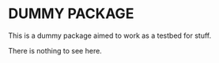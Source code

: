 DUMMY PACKAGE
====================

This is a dummy package aimed to work as a testbed for stuff.

There is nothing to see here.
